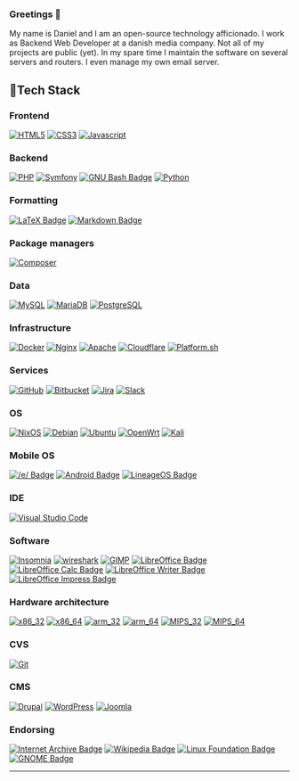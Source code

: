 ### Greetings 👋

<!--
**dasj19/dasj19** is a ✨ _special_ ✨ repository because its `README.md` (this file) appears on your GitHub profile.

Here are some ideas to get you started:

- 🔭 I’m currently working on ...
- 🌱 I’m currently learning ...
- 👯 I’m looking to collaborate on ...
- 🤔 I’m looking for help with ...
- 💬 Ask me about ...
- 📫 How to reach me: ...
- 😄 Pronouns: ...
- ⚡ Fun fact: ...
-->
My name is Daniel and I am an open-source technology afficionado.
I work as Backend Web Developer at a danish media company.
Not all of my projects are public (yet).
In my spare time I maintain the software on several servers and routers. I even manage my own email server.

## 🔋Tech Stack

### Frontend

[![HTML5](https://img.shields.io/badge/html5-%23E34F26.svg?logo=html5&logoColor=white&style=flat)](#)
[![CSS3](https://img.shields.io/badge/CSS3-1572B6?logo=css3&logoColor=fff&style=flat)](#)
[![Javascript](https://img.shields.io/badge/javascript-%23323330.svg?logo=javascript&logoColor=%23F7DF1E&style=flat)](#)

### Backend

[![PHP](https://img.shields.io/badge/php-%23777BB4.svg?logo=php&logoColor=white&style=flat)](#)
[![Symfony](https://img.shields.io/badge/symfony-%23000000.svg?logo=symfony&logoColor=white&style=flat)](#)
[![GNU Bash Badge](https://img.shields.io/badge/GNU%20Bash-4EAA25?logo=gnubash&logoColor=fff&style=flat)](#)
[![Python](https://img.shields.io/badge/Python-3776AB.svg?logo=Python&logoColor=white&style=flat)](#)

### Formatting
[![LaTeX Badge](https://img.shields.io/badge/LaTeX-008080?logo=latex&logoColor=fff&style=flat)](#)
[![Markdown Badge](https://img.shields.io/badge/Markdown-000?logo=markdown&logoColor=fff&style=flat)](#)

### Package managers

[![Composer](https://img.shields.io/badge/Composer-885630?logo=composer&logoColor=fff&style=flat)](#)

### Data

[![MySQL](https://img.shields.io/badge/mysql-%2300f.svg?logo=mysql&logoColor=white&style=flat)](#)
[![MariaDB](https://img.shields.io/badge/MariaDB-003545?logo=mariadb&logoColor=white&style=flat)](#)
[![PostgreSQL](https://img.shields.io/badge/PostgreSQL-4169E1?logo=postgresql&logoColor=fff&style=plastic)](#)

### Infrastructure

[![Docker](https://img.shields.io/badge/docker-%230db7ed.svg?logo=docker&logoColor=white&style=flat)](#)
[![Nginx](https://img.shields.io/badge/nginx-%23009639.svg?logo=nginx&logoColor=white&style=flat)](#)
[![Apache](https://img.shields.io/badge/apache-%23D42029.svg?logo=apache&logoColor=white&style=flat)](#)
[![Cloudflare](https://img.shields.io/badge/Cloudflare-F38020?logo=Cloudflare&logoColor=white&style=flat)](#)
[![Platform.sh](https://img.shields.io/badge/Platform.sh-1A182A.svg?logo=platformdotsh&logoColor=white&style=flat)](#)

### Services

[![GitHub](https://img.shields.io/badge/github-%23121011.svg?logo=github&logoColor=white&style=flat)](#)
[![Bitbucket](https://img.shields.io/badge/Bitbucket-0052CC.svg?logo=Bitbucket&logoColor=white&style=flat)](#)
[![Jira](https://img.shields.io/badge/Jira-0052CC.svg?logo=Jira&logoColor=white&style=flat)](#)
[![Slack](https://img.shields.io/badge/Slack-4A154B.svg?logo=Slack&logoColor=white&style=flat)](#)

### OS

[![NixOS](https://img.shields.io/badge/NixOS-5277C3?logo=nixos&logoColor=fff&style=flat)](#)
[![Debian](https://img.shields.io/badge/Debian-A81D33?logo=debian&logoColor=fff&style=plastic)](#)
[![Ubuntu](https://img.shields.io/badge/Ubuntu-E95420?logo=ubuntu&logoColor=white&style=flat)](#)
[![OpenWrt](https://img.shields.io/badge/OpenWrt-00B5E2?logo=openwrt&logoColor=fff&style=plastic)](#)
[![Kali](https://img.shields.io/badge/Kali%20Linux-557C94.svg?style=flat&logo=Kali-Linux&logoColor=white)](#)

### Mobile OS
[![/e/ Badge](https://img.shields.io/badge/%2Fe%2F-000?logo=e&logoColor=fff&style=flat)](#)
[![Android Badge](https://img.shields.io/badge/Android-34A853?logo=android&logoColor=fff&style=flat)](#)
[![LineageOS Badge](https://img.shields.io/badge/LineageOS-167C80?logo=lineageos&logoColor=fff&style=flat)](#)

### IDE

[![Visual Studio Code](https://img.shields.io/badge/Visual%20Studio%20Code-007ACC.svg?logo=Visual-Studio-Code&logoColor=white&style=flat)](#)

### Software

[![Insomnia](https://img.shields.io/badge/Insomnia-4000BF.svg?logo=Insomnia&logoColor=white&style=flat)](#)
[![wireshark](https://img.shields.io/badge/wireshark-%231679A7.svg?logo=wireshark&logoColor=white&style=flat)](#)
[![GIMP](https://img.shields.io/badge/GIMP-5C5543?logo=gimp&logoColor=fff&style=plastic)](#)
[![LibreOffice Badge](https://img.shields.io/badge/LibreOffice-18A303?logo=libreoffice&logoColor=fff&style=flat)](#)
[![LibreOffice Calc Badge](https://img.shields.io/badge/LibreOffice%20Calc-007C3C?logo=libreofficecalc&logoColor=fff&style=flat)](#)
[![LibreOffice Writer Badge](https://img.shields.io/badge/LibreOffice%20Writer-083FA6?logo=libreofficewriter&logoColor=fff&style=flat)](#)
[![LibreOffice Impress Badge](https://img.shields.io/badge/LibreOffice%20Impress-D0120D?logo=libreofficeimpress&logoColor=fff&style=flat)](#)

### Hardware architecture
[![x86_32](https://img.shields.io/badge/x86_32bit-architecture-blue)](#)
[![x86_64](https://img.shields.io/badge/x86_64bit-architecture-blue)](#)
[![arm_32](https://img.shields.io/badge/arm_32bit-architecture-blue)](#)
[![arm_64](https://img.shields.io/badge/arm_64bit-architecture-blue)](#)
[![MIPS_32](https://img.shields.io/badge/MIPS_32bit-architecture-blue)](#)
[![MIPS_64](https://img.shields.io/badge/MIPS_64bit-architecture-blue)](#)

### CVS

[![Git](https://img.shields.io/badge/git-%23F05033.svg?style=flat&logo=git&logoColor=white)](#)

### CMS

[![Drupal](https://img.shields.io/badge/Drupal-0678BE?logo=drupal&logoColor=fff&style=flat)](#)
[![WordPress](https://img.shields.io/badge/WordPress-21759B?logo=wordpress&logoColor=fff&style=flat)](#)
[![Joomla](https://img.shields.io/badge/Joomla-5091CD?logo=joomla&logoColor=fff&style=plastic)](#)

### Endorsing
[![Internet Archive Badge](https://img.shields.io/badge/Internet%20Archive-666?logo=internetarchive&logoColor=fff&style=flat)](#)
[![Wikipedia Badge](https://img.shields.io/badge/Wikipedia-000?logo=wikipedia&logoColor=fff&style=flat)](#)
[![Linux Foundation Badge](https://img.shields.io/badge/Linux%20Foundation-036?logo=linuxfoundation&logoColor=fff&style=flat)](#)
[![GNOME Badge](https://img.shields.io/badge/GNOME-4A86CF?logo=gnome&logoColor=fff&style=flat)](#)

---
